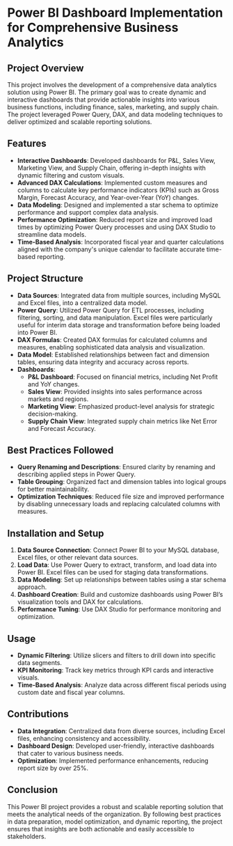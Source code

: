 # Power BI Dashboard Implementation for Comprehensive Business Analytics

## Project Overview
This project involves the development of a comprehensive data analytics solution using Power BI. The primary goal was to create dynamic and interactive dashboards that provide actionable insights into various business functions, including finance, sales, marketing, and supply chain. The project leveraged Power Query, DAX, and data modeling techniques to deliver optimized and scalable reporting solutions.

## Features
- **Interactive Dashboards**: Developed dashboards for P&L, Sales View, Marketing View, and Supply Chain, offering in-depth insights with dynamic filtering and custom visuals.
- **Advanced DAX Calculations**: Implemented custom measures and columns to calculate key performance indicators (KPIs) such as Gross Margin, Forecast Accuracy, and Year-over-Year (YoY) changes.
- **Data Modeling**: Designed and implemented a star schema to optimize performance and support complex data analysis.
- **Performance Optimization**: Reduced report size and improved load times by optimizing Power Query processes and using DAX Studio to streamline data models.
- **Time-Based Analysis**: Incorporated fiscal year and quarter calculations aligned with the company's unique calendar to facilitate accurate time-based reporting.

## Project Structure
- **Data Sources**: Integrated data from multiple sources, including MySQL and Excel files, into a centralized data model.
- **Power Query**: Utilized Power Query for ETL processes, including filtering, sorting, and data manipulation. Excel files were particularly useful for interim data storage and transformation before being loaded into Power BI.
- **DAX Formulas**: Created DAX formulas for calculated columns and measures, enabling sophisticated data analysis and visualization.
- **Data Model**: Established relationships between fact and dimension tables, ensuring data integrity and accuracy across reports.
- **Dashboards**:
  - **P&L Dashboard**: Focused on financial metrics, including Net Profit and YoY changes.
  - **Sales View**: Provided insights into sales performance across markets and regions.
  - **Marketing View**: Emphasized product-level analysis for strategic decision-making.
  - **Supply Chain View**: Integrated supply chain metrics like Net Error and Forecast Accuracy.

## Best Practices Followed
- **Query Renaming and Descriptions**: Ensured clarity by renaming and describing applied steps in Power Query.
- **Table Grouping**: Organized fact and dimension tables into logical groups for better maintainability.
- **Optimization Techniques**: Reduced file size and improved performance by disabling unnecessary loads and replacing calculated columns with measures.

## Installation and Setup
1. **Data Source Connection**: Connect Power BI to your MySQL database, Excel files, or other relevant data sources.
2. **Load Data**: Use Power Query to extract, transform, and load data into Power BI. Excel files can be used for staging data transformations.
3. **Data Modeling**: Set up relationships between tables using a star schema approach.
4. **Dashboard Creation**: Build and customize dashboards using Power BI’s visualization tools and DAX for calculations.
5. **Performance Tuning**: Use DAX Studio for performance monitoring and optimization.

## Usage
- **Dynamic Filtering**: Utilize slicers and filters to drill down into specific data segments.
- **KPI Monitoring**: Track key metrics through KPI cards and interactive visuals.
- **Time-Based Analysis**: Analyze data across different fiscal periods using custom date and fiscal year columns.

## Contributions
- **Data Integration**: Centralized data from diverse sources, including Excel files, enhancing consistency and accessibility.
- **Dashboard Design**: Developed user-friendly, interactive dashboards that cater to various business needs.
- **Optimization**: Implemented performance enhancements, reducing report size by over 25%.

## Conclusion
This Power BI project provides a robust and scalable reporting solution that meets the analytical needs of the organization. By following best practices in data preparation, model optimization, and dynamic reporting, the project ensures that insights are both actionable and easily accessible to stakeholders.
